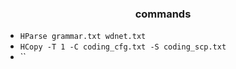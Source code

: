 <h3 align="center"> commands </h3>

- `HParse grammar.txt wdnet.txt`
- `HCopy -T 1 -C coding_cfg.txt -S coding_scp.txt`
- ``